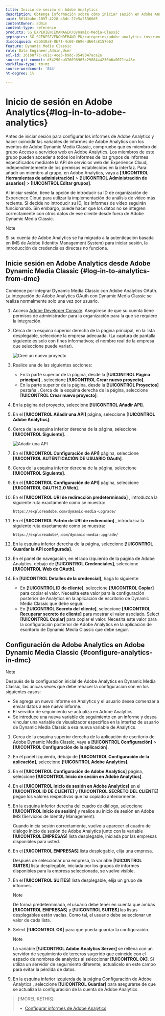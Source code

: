 ```yaml
---
title: Inicio de sesión en Adobe Analytics
description: Obtenga información sobre cómo iniciar sesión en Adobe Analytics desde Adobe Dynamic Media Classic.
uuid: 5614babe-1097-4228-a3dc-27e5a25366d5
contentOwner: admin
content-type: reference
products: SG_EXPERIENCEMANAGER/Dynamic-Media-Classic
geptopics: SG_SCENESEVENONDEMAND_PK/categories/adobe_analytics_instrumentation_kit
discoiquuid: e5b510a8-8b7f-4c60-869e-d664a8157e63
feature: Dynamic Media Classic
role: Data Engineer,Admin,User
exl-id: 261b8f7c-c61c-4ce3-b9dc-8549347aca2e
source-git-commit: d54290ca376096965c2908444230b6a0071fa43e
workflow-type: tm+mt
source-wordcount: '844'
ht-degree: 1%

---
```


# Inicio de sesión en Adobe Analytics{#log-in-to-adobe-analytics}

Antes de iniciar sesión para configurar los informes de Adobe Analytics y hacer coincidir las variables de informes de Adobe Analytics con los eventos de Adobe Dynamic Media Classic, compruebe que es miembro del grupo Acceso a servicios web en Adobe Analytics. Los miembros de este grupo pueden acceder a todos los informes de los grupos de informes especificados mediante la API de servicios web del Experience Cloud, independientemente de los permisos establecidos en la interfaz. Para añadir un miembro al grupo, en Adobe Analytics, vaya a **[!UICONTROL Herramientas de administración]** > **[!UICONTROL Administración de usuarios]** > **[!UICONTROL Editar grupos]**.

Al iniciar sesión, tiene la opción de introducir su ID de organización de Experience Cloud para utilizar la implementación de análisis de vídeo más reciente. Si decide no introducir su ID, los informes de vídeo seguirán funcionando. Sin embargo, puede hacer que los datos no se integren correctamente con otros datos de ese cliente desde fuera de Adobe Dynamic Media Classic.

>[!NOTE]
>
>Si su cuenta de Adobe Analytics se ha migrado a la autenticación basada en IMS de Adobe (Identity Management System) para iniciar sesión, la introducción de credenciales directas no funciona.

## Inicie sesión en Adobe Analytics desde Adobe Dynamic Media Classic {#log-in-to-analytics-from-dmc}

Comience por integrar Dynamic Media Classic con Adobe Analytics OAuth. La integración de Adobe Analytics OAuth con Dynamic Media Classic se realiza normalmente solo una vez por usuario.

1. Acceso [Adobe Developer Console](https://developer.adobe.com/console). Asegúrese de que su cuenta tiene permisos de administrador para la organización para la que se requiere la integración.
1. Cerca de la esquina superior derecha de la página principal, en la lista desplegable, seleccione la empresa adecuada. (La captura de pantalla siguiente es solo con fines informativos; el nombre real de la empresa que seleccione puede variar).

   ![Cree un nuevo proyecto](assets/analytics-oauth1.png)

1. Realice una de las siguientes acciones:

   * En la parte superior de la página, desde la **[!UICONTROL Página principal]** , seleccione **[!UICONTROL Crear nuevo proyecto]**.
   * En la parte superior de la página, desde la **[!UICONTROL Proyectos]** pestaña . Cerca de la esquina derecha de la página, seleccione **[!UICONTROL Crear nuevo proyecto]**.

1. En la página del proyecto, seleccione **[!UICONTROL Añadir API]**.
1. En el **[!UICONTROL Añadir una API]** página, seleccione **[!UICONTROL Adobe Analytics]**.
1. Cerca de la esquina inferior derecha de la página, seleccione **[!UICONTROL Siguiente]**.

   ![Añadir una API](assets/analytics-oauth2.png)

1. En el **[!UICONTROL Configuración de API]** página, seleccione **[!UICONTROL AUTENTICACIÓN DE USUARIO OAuth]**.
1. Cerca de la esquina inferior derecha de la página, seleccione **[!UICONTROL Siguiente]**.
1. En el **[!UICONTROL Configuración de API]** página, seleccione **[!UICONTROL OAUTH 2.0 Web]**.
1. En el **[!UICONTROL URI de redirección predeterminado]** , introduzca la siguiente ruta exactamente como se muestra:

   `https://exploreadobe.com/dynamic-media-upgrade/`

1. En el **[!UICONTROL Patrón de URI de redirección]** , introduzca la siguiente ruta exactamente como se muestra:

   `https://exploreadobe\.com/dynamic-media-upgrade/`

1. En la esquina inferior derecha de la página, seleccione **[!UICONTROL Guardar la API configurada]**.
1. En el panel de navegación, en el lado izquierdo de la página de Adobe Analytics, debajo de **[!UICONTROL Credenciales]**, seleccione **[!UICONTROL Web de OAuth]**.
1. En **[!UICONTROL Detalles de la credencial]**, haga lo siguiente:
   * En **[!UICONTROL ID de cliente]**, seleccione **[!UICONTROL Copiar]** para copiar el valor. Necesita este valor para la configuración posterior de Analytics en la aplicación de escritorio de Dynamic Media Classic que debe seguir.
   * En **[!UICONTROL Secreto del cliente]**, seleccione **[!UICONTROL Recuperar secreto de cliente]** para mostrar el valor asociado. Select **[!UICONTROL Copiar]** para copiar el valor. Necesita este valor para la configuración posterior de Adobe Analytics en la aplicación de escritorio de Dynamic Media Classic que debe seguir.

## Configuración de Adobe Analytics en Adobe Dynamic Media Classic {#configure-analytics-in-dmc}

>[!NOTE]
>
>Después de la configuración inicial de Adobe Analytics en Dynamic Media Classic, las únicas veces que debe rehacer la configuración son en los siguientes casos:
>
>* Se agrega un nuevo informe en Analytics y el usuario desea comenzar a enviar datos a ese nuevo informe.
>* El servidor de seguimiento se actualiza en Adobe Analytics.
>* Se introduce una nueva variable de seguimiento en un informe y desea vincular una variable de visualizador específica en la interfaz de usuario de Dynamic Media Classic a esa nueva variable de Analytics.

>


1. Cerca de la esquina superior derecha de la aplicación de escritorio de Adobe Dynamic Media Classic, vaya a **[!UICONTROL Configuración]** > **[!UICONTROL Configuración de la aplicación]**.
1. En el panel izquierdo, debajo de **[!UICONTROL Configuración de la aplicación]**, seleccione **[!UICONTROL Adobe Analytics]**.
1. En el **[!UICONTROL Configuración de Adobe Analytics]** página, seleccione **[!UICONTROL Inicio de sesión en Adobe Analytics]**.
1. En el **[!UICONTROL Inicio de sesión en Adobe Analytics]** en el **[!UICONTROL ID DE CLIENTE]** y **[!UICONTROL SECRETO DEL CLIENTE]** pegue los valores respectivos que ha copiado anteriormente.
1. En la esquina inferior derecha del cuadro de diálogo, seleccione **[!UICONTROL Inicio de sesión]** y realice su inicio de sesión en Adobe IMS (Servicios de Identity Management).

   Cuando inicia sesión correctamente, vuelve a aparecer el cuadro de diálogo Inicio de sesión de Adobe Analytics junto con la variable **[!UICONTROL EMPRESAS]** lista desplegable, iniciada por las empresas disponibles para usted.

1. En el **[!UICONTROL EMPRESAS]** lista desplegable, elija una empresa.

   Después de seleccionar una empresa, la variable **[!UICONTROL SUITES]** lista desplegable, iniciada por los grupos de informes disponibles para la empresa seleccionada, se vuelve visible.

1. En el **[!UICONTROL SUITES]** lista desplegable, elija un grupo de informes.

   >[!NOTE]
   >
   >De forma predeterminada, el usuario debe tener en cuenta que ambas **[!UICONTROL EMPRESAS]** y **[!UICONTROL SUITES]** las listas desplegables están vacías. Como tal, el usuario debe seleccionar un valor de cada lista.

1. Select **[!UICONTROL OK]** para que pueda guardar la configuración.

   >[!NOTE]
   >
   >La variable **[!UICONTROL Adobe Analytics Server]** se rellena con un servidor de seguimiento de terceros sugerido que coincide con el espacio de nombres de analytics al seleccionar **[!UICONTROL OK]**. Si utiliza un servidor de seguimiento diferente, actualícelo en este campo para evitar la pérdida de datos.

1. En la esquina inferior izquierda de la página Configuración de Adobe Analytics , seleccione **[!UICONTROL Guardar]** para asegurarse de que se actualiza la configuración de la cuenta de Adobe Analytics.

>[!MORELIKETHIS]
>
>* [Configurar informes de Adobe Analytics](configuring-analytics-reports.md#configuring_adobe_analytics_reports)

